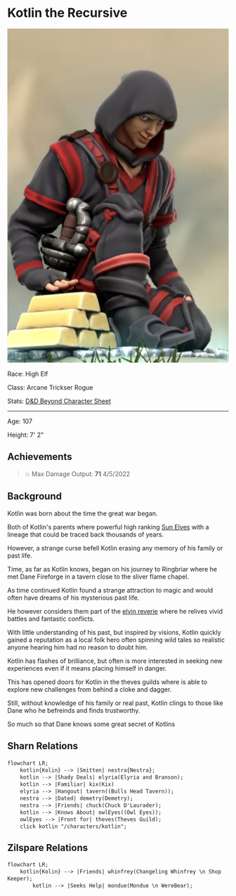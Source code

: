 
# Kotlin the Recursive
<img class="float-left h-96 mr-8 mb-8 rounded"   src="https://raw.githubusercontent.com/DiscoverTec/anExperiment/main/eberron-by-night/images/characters/kotlin.png"/>

Race: High Elf

Class: Arcane Trickser Rogue

Stats: <a href="https://www.dndbeyond.com/characters/65138916" target="_blank">D&D Beyond Character Sheet</a>

---

Age: 107

Height: 7' 2"

## Achievements

> :collision: Max Damage Output: **71** <span class="float-right">4/5/2022</span>

## Background

Kotlin was born about the time the great war began.  

Both of Kotlin's parents where powerful high ranking [Sun Elves](https://forgottenrealms.fandom.com/wiki/Sun_elf) with a lineage that could be traced back thousands of years.

However, a strange curse befell Kotlin erasing any memory of his family or past life.

Time, as far as Kotlin knows, began on his journey to Ringbriar where he met Dane Fireforge in a tavern close to the sliver flame chapel. 

As time continued Kotlin found a strange attraction to magic and would often have dreams of his mysterious past life.

He however considers them part of the [elvin reverie](https://forgottenrealms.fandom.com/wiki/Reverie) where he relives vivid battles and fantastic conflicts. 

With little understanding of his past, but inspired by visions, Kotlin quickly gained a reputation as a local folk hero often spinning wild tales so realistic anyone hearing him had no reason to doubt him.

Kotlin has flashes of brilliance, but often is more interested in seeking new experiences even if it means placing himself in danger.

This has opened doors for Kotlin in the theves guilds where is able to explore new challenges from behind a cloke and dagger.

Still, without knowledge of his family or real past, Kotlin clings to those like Dane who he befreinds and finds trustworthy.

So much so that Dane knows some great secret of Kotlins


## Sharn Relations

```mermaid
flowchart LR;
    kotlin{Kolin} --> |Smitten| nestra{Nestra};
    kotlin --> |Shady Deals| elyria(Elyria and Branson);
    kotlin --> |Familiar| kix(Kix)
    elyria --> |Hangout| tavern((Bulls Head Tavern));
    nestra --> |Dated| demetry(Demetry);
    nestra --> |Friends| chuck(Chuck D'Laurader);
    kotlin --> |Knows About| owlEyes((Owl Eyes));
    owlEyes --> |Front for| theves(Theves Guild);
    click kotlin "/characters/kotlin";
```

## Zilspare Relations

```mermaid
flowchart LR;
    kotlin{Kolin} --> |Friends| whinfrey(Changeling Whinfrey \n Shop Keeper);
		kotlin --> |Seeks Help| mondue(Mondue \n WereBear);
```

